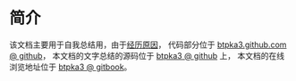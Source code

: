 # 简介
该文档主要用于自我总结用，由于[经历原因](me/intro.md)，
代码部分位于 [btpka3.github.com @ github](https://github.com/btpka3/btpka3.github.com)，
本文档的文字总结的源码位于 [btpka3 @ github](https://github.com/btpka3/btpka3) 上，
本文档的在线浏览地址位于 [btpka3 @ gitbook](https://btpka3.gitbooks.io/btpka3/content/)。



 
